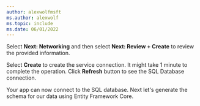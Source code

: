 ```yaml
---
author: alexwolfmsft
ms.author: alexwolf
ms.topic: include
ms.date: 06/01/2022
---
```


Select **Next: Networking** and then select **Next: Review + Create** to review the provided information.


Select **Create** to create the service connection. It might take 1 minute to complete the operation. Click **Refresh** button to see the SQL Database connection.


Your app can now connect to the SQL database. Next let's generate the schema for our data using Entity Framework Core.
